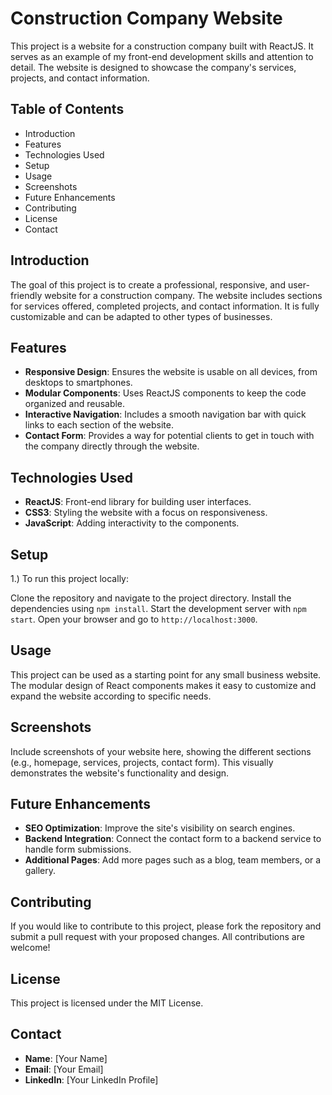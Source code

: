 # Construction Company Website

This project is a website for a construction company built with ReactJS. It serves as an example of my front-end development skills and attention to detail. The website is designed to showcase the company's services, projects, and contact information.

## Table of Contents

- Introduction
- Features
- Technologies Used
- Setup
- Usage
- Screenshots
- Future Enhancements
- Contributing
- License
- Contact

## Introduction

The goal of this project is to create a professional, responsive, and user-friendly website for a construction company. The website includes sections for services offered, completed projects, and contact information. It is fully customizable and can be adapted to other types of businesses.

## Features

- **Responsive Design**: Ensures the website is usable on all devices, from desktops to smartphones.
- **Modular Components**: Uses ReactJS components to keep the code organized and reusable.
- **Interactive Navigation**: Includes a smooth navigation bar with quick links to each section of the website.
- **Contact Form**: Provides a way for potential clients to get in touch with the company directly through the website.

## Technologies Used

- **ReactJS**: Front-end library for building user interfaces.
- **CSS3**: Styling the website with a focus on responsiveness.
- **JavaScript**: Adding interactivity to the components.

## Setup

1.) To run this project locally:

Clone the repository and navigate to the project directory. Install the dependencies using `npm install`. Start the development server with `npm start`. Open your browser and go to `http://localhost:3000`.

## Usage

This project can be used as a starting point for any small business website. The modular design of React components makes it easy to customize and expand the website according to specific needs.

## Screenshots

Include screenshots of your website here, showing the different sections (e.g., homepage, services, projects, contact form). This visually demonstrates the website's functionality and design.

## Future Enhancements

- **SEO Optimization**: Improve the site's visibility on search engines.
- **Backend Integration**: Connect the contact form to a backend service to handle form submissions.
- **Additional Pages**: Add more pages such as a blog, team members, or a gallery.

## Contributing

If you would like to contribute to this project, please fork the repository and submit a pull request with your proposed changes. All contributions are welcome!

## License

This project is licensed under the MIT License.

## Contact

- **Name**: [Your Name]
- **Email**: [Your Email]
- **LinkedIn**: [Your LinkedIn Profile]
